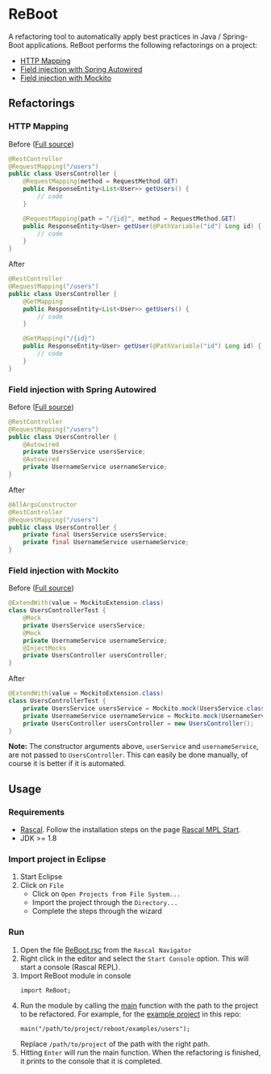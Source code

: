 # ReBoot
A refactoring tool to automatically apply best practices in Java / Spring-Boot applications.
ReBoot performs the following refactorings on a project:

* [HTTP Mapping](#HTTP-Mapping)
* [Field injection with Spring Autowired](#Field-injection-with-Spring-Autowired)
* [Field injection with Mockito](#Field-injection-with-Mockito)

## Refactorings

### HTTP Mapping
Before ([Full source](examples/users/src/main/java/nl/thanus/demo/controllers/UsersController.java))
```java
@RestController
@RequestMapping("/users")
public class UsersController {
    @RequestMapping(method = RequestMethod.GET)
    public ResponseEntity<List<User>> getUsers() {
        // code
    }

    @RequestMapping(path = "/{id}", method = RequestMethod.GET)
    public ResponseEntity<User> getUser(@PathVariable("id") Long id) {
        // code
    }
}
```

After
```java
@RestController
@RequestMapping("/users")
public class UsersController {
    @GetMapping
    public ResponseEntity<List<User>> getUsers() {
        // code
    }

    @GetMapping("/{id}")
    public ResponseEntity<User> getUser(@PathVariable("id") Long id) {
        // code
    }
}
```

### Field injection with Spring Autowired
Before ([Full source](examples/users/src/main/java/nl/thanus/demo/controllers/UsersController.java))
```java
@RestController
@RequestMapping("/users")
public class UsersController {
    @Autowired
    private UsersService usersService;
    @Autowired
    private UsernameService usernameService;
}
```

After
```java
@AllArgsConstructor
@RestController
@RequestMapping("/users")
public class UsersController {
    private final UsersService usersService;
    private final UsernameService usernameService;
}
```

### Field injection with Mockito
Before ([Full source](examples/users/src/test/java/nl/thanus/demo/controllers/UsersControllerTest.java))
```java
@ExtendWith(value = MockitoExtension.class)
class UsersControllerTest {
    @Mock
    private UsersService usersService;
    @Mock
    private UsernameService usernameService;
    @InjectMocks
    private UsersController usersController;
}
```

After
```java
@ExtendWith(value = MockitoExtension.class)
class UsersControllerTest {
    private UsersService usersService = Mockito.mock(UsersService.class);
    private UsernameService usernameService = Mockito.mock(UsernameService.class);
    private UsersController usersController = new UsersController();
}
```

**Note:** The constructor arguments above, `userService` and `usernameService`, are not passed to `UsersController`. 
This can easily be done manually, of course it is better if it is automated.

## Usage

### Requirements
* [Rascal](https://www.rascal-mpl.org). Follow the installation steps on the page [Rascal MPL Start](https://www.rascal-mpl.org/start/).
* JDK >= 1.8

### Import project in Eclipse
1. Start Eclipse
2. Click on `File`
   * Click on `Open Projects from File System...`
   * Import the project through the `Directory...`
   * Complete the steps through the wizard

### Run
1. Open the file [ReBoot.rsc](src/ReBoot.rsc) from the `Rascal Navigator`
2. Right click in the editor and select the `Start Console` option. This will start a console (Rascal REPL).
3. Import ReBoot module in console
    ```
    import ReBoot;
    ```
4. Run the module by calling the [main](src/ReBoot.rsc#L14) function with the path to the project to be refactored.
   For example, for the [example project](examples/users) in this repo:
    ```
    main("/path/to/project/reboot/examples/users");
    ```
   Replace `/path/to/project` of the path with the right path.
5. Hitting `Enter` will run the main function. When the refactoring is finished, it prints to the console that it is
   completed.
